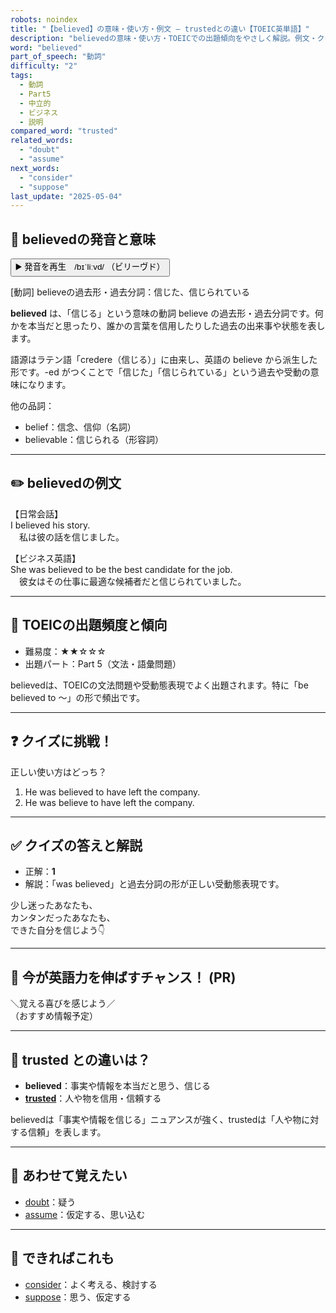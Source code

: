 ```yaml
---
robots: noindex
title: "【believed】の意味・使い方・例文 ― trustedとの違い【TOEIC英単語】"
description: "believedの意味・使い方・TOEICでの出題傾向をやさしく解説。例文・クイズ付きでtrustedとの違いもわかりやすく学べます。"
word: "believed"
part_of_speech: "動詞"
difficulty: "2"
tags:
  - 動詞
  - Part5
  - 中立的
  - ビジネス
  - 説明
compared_word: "trusted"
related_words:
  - "doubt"
  - "assume"
next_words:
  - "consider"
  - "suppose"
last_update: "2025-05-04"
---
```


## 🔰 believedの発音と意味

<button class="play-audio" onclick="playTTS('believed')">
  <span class="play-audio-main">
    ▶️ 発音を再生　/bɪˈliːvd/
  </span>
  <span class="play-audio-sub">
    （ビリーヴド）
  </span>
</button>

[動詞] believeの過去形・過去分詞：信じた、信じられている

**believed** は、「信じる」という意味の動詞 believe の過去形・過去分詞です。何かを本当だと思ったり、誰かの言葉を信用したりした過去の出来事や状態を表します。

語源はラテン語「credere（信じる）」に由来し、英語の believe から派生した形です。-ed がつくことで「信じた」「信じられている」という過去や受動の意味になります。

他の品詞：  
- belief：信念、信仰（名詞）
- believable：信じられる（形容詞）

---

## ✏️ believedの例文

【日常会話】  
I believed his story.  
　私は彼の話を信じました。

【ビジネス英語】  
She was believed to be the best candidate for the job.  
　彼女はその仕事に最適な候補者だと信じられていました。

---

## 🎯 TOEICの出題頻度と傾向

- 難易度：★★☆☆☆
- 出題パート：Part 5（文法・語彙問題）

believedは、TOEICの文法問題や受動態表現でよく出題されます。特に「be believed to ～」の形で頻出です。

---

## ❓ クイズに挑戦！

正しい使い方はどっち？

1. He was believed to have left the company.  
2. He was believe to have left the company.

---

## ✅ クイズの答えと解説

- 正解：**1**
- 解説：「was believed」と過去分詞の形が正しい受動態表現です。

少し迷ったあなたも、  
カンタンだったあなたも、  
できた自分を信じよう👇️

---

## 🚀 今が英語力を伸ばすチャンス！ (PR)

<div class="info-center">
＼覚える喜びを感じよう／<br>  
（おすすめ情報予定）
</div>

---

## 🤔  trusted との違いは？

- **believed**：事実や情報を本当だと思う、信じる
- **[trusted](/word/trusted)**：人や物を信用・信頼する

believedは「事実や情報を信じる」ニュアンスが強く、trustedは「人や物に対する信頼」を表します。

---

## 🧩 あわせて覚えたい

- [doubt](/word/doubt)：疑う
- [assume](/word/assume)：仮定する、思い込む

---

## 📖 できればこれも

- [consider](/word/consider)：よく考える、検討する
- [suppose](/word/suppose)：思う、仮定する

<!-- cvid: aid49_bid42 -->

